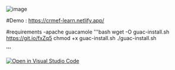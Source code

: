 ![image](https://user-images.githubusercontent.com/44775252/177889249-54eaa93a-07c5-4d58-88a2-2fe12107a0a7.png)

#Demo :
https://crmef-learn.netlify.app/

#requirements
-apache guacamole
'''bash
wget -O guac-install.sh https://git.io/fxZq5
chmod +x guac-install.sh
./guac-install.sh

'''



[![Open in Visual Studio Code](https://classroom.github.com/assets/open-in-vscode-c66648af7eb3fe8bc4f294546bfd86ef473780cde1dea487d3c4ff354943c9ae.svg)](https://classroom.github.com/online_ide?assignment_repo_id=8101389&assignment_repo_type=AssignmentRepo)
